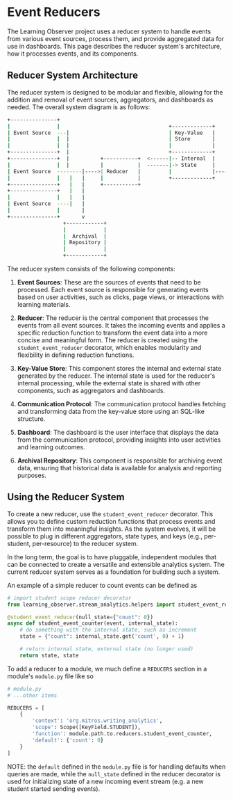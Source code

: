 # Event Reducers

The Learning Observer project uses a reducer system to handle events from various event sources, process them, and provide aggregated data for use in dashboards. This page describes the reducer system's architecture, how it processes events, and its components.

## Reducer System Architecture

The reducer system is designed to be modular and flexible, allowing for the addition and removal of event sources, aggregators, and dashboards as needed. The overall system diagram is as follows:

```bash
+---------------+
|               |                                   +-------------+
| Event Source  ---|                                | Key-Value   |
|               |  |                                | Store       |
|               |  |                                |             |
+---------------+  |                                +-------------+
+---------------+  |          +-----------+  <------|-- Internal  |
|               |  |          |           |  -------|-> State     |       +---------------+      +------------+
| Event Source  --------|---->| Reducer   |         |             |------>|               |      |            |
|               |   |   |     |           |         +-------------+       | Communication |----> | Dashboard  |
+---------------+   |   |     +-----------+                               | Protocol      |      |            |
+---------------+   |   |                                                 +---------------+      +------------+
|               |   |   |
| Event Source  ----|   |
|               |       |
+---------------+       v
                  +------------+
                  |            |
                  |  Archival  |
                  | Repository |
                  |            |
                  +------------+
```

The reducer system consists of the following components:

1. **Event Sources**: These are the sources of events that need to be processed. Each event source is responsible for generating events based on user activities, such as clicks, page views, or interactions with learning materials.

2. **Reducer**: The reducer is the central component that processes the events from all event sources. It takes the incoming events and applies a specific reduction function to transform the event data into a more concise and meaningful form. The reducer is created using the `student_event_reducer` decorator, which enables modularity and flexibility in defining reduction functions.

3. **Key-Value Store**: This component stores the internal and external state generated by the reducer. The internal state is used for the reducer's internal processing, while the external state is shared with other components, such as aggregators and dashboards.

4. **Communication Protocol**: The communication protocol handles fetching and transforming data from the key-value store using an SQL-like structure.

5. **Dashboard**: The dashboard is the user interface that displays the data from the communication protocol, providing insights into user activities and learning outcomes.

6. **Archival Repository**: This component is responsible for archiving event data, ensuring that historical data is available for analysis and reporting purposes.

## Using the Reducer System

To create a new reducer, use the `student_event_reducer` decorator. This allows you to define custom reduction functions that process events and transform them into meaningful insights. As the system evolves, it will be possible to plug in different aggregators, state types, and keys (e.g., per-student, per-resource) to the reducer system.

In the long term, the goal is to have pluggable, independent modules that can be connected to create a versatile and extensible analytics system. The current reducer system serves as a foundation for building such a system.

An example of a simple reducer to count events can be defined as

```python
# import student scope reducer decorator
from learning_observer.stream_analytics.helpers import student_event_reducer

@student_event_reducer(null_state={"count": 0})
async def student_event_counter(event, internal_state):
    # do something with the internal state, such as increment
    state = {"count": internal_state.get('count', 0) + 1}

    # return internal state, external state (no longer used)
    return state, state
```

To add a reducer to a module, we much define a `REDUCERS` section in a module's `module.py` file like so

```python
# module.py
# ...other items

REDUCERS = [
    {
        'context': 'org.mitros.writing_analytics',
        'scope': Scope([KeyField.STUDENT]),
        'function': module.path.to.reducers.student_event_counter,
        'default': {'count': 0}
    }
]
```

NOTE: the `default` defined in the `module.py` file is for handling defaults when queries are made, while the `null_state` defined in the reducer decorator is used for initializing state of a new incoming event stream (e.g. a new student started sending events).
